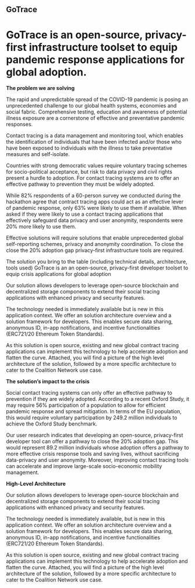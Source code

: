 ## **GoTrace**
# **GoTrace is an open-source, privacy-first infrastructure toolset to equip pandemic response applications for global adoption.**

**The problem we are solving**

The rapid and unpredictable spread of the COVID-19 pandemic is posing an unprecedented challenge to our global health systems, economies and social fabric. Comprehensive testing, education and awareness of potential illness exposure are a cornerstone of effective and preventative pandemic responses.

Contact tracing is a data management and monitoring tool, which enables the identification of individuals that have been infected and/or those who have been exposed to individuals with the illness to take preventative measures and self-isolate.

Countries with strong democratic values require voluntary tracing schemes for socio-political acceptance, but risk to data privacy and civil rights present a hurdle to adoption. For contact tracing systems are to offer an effective pathway to prevention they must be widely adopted.

While 82% respondents of a 60-person survey we conducted during the hackathon agree that contract tracing apps could act as an effective lever of pandemic response, only 63% were likely to use them if available. When asked if they were likely to use a contact tracing applications that effectively safeguard data privacy and user anonymity, respondents were 20% more likely to use them.

Effective solutions will require solutions that enable unprecedented global self-reporting schemes, privacy and anonymity coordination. To close the close the 20% adoption gap privacy-first infrastructure tools are required.

The solution you bring to the table (including technical details, architecture, tools used)
GoTrace is an an open-source, privacy-first developer toolset to equip crisis applications for global adoption

Our solution allows developers to leverage open-source blockchain and decentralized storage components to extend their social tracing applications with enhanced privacy and security features.

The technology needed is immediately available but is new in this application context. We offer an solution architecture overview and a solution framework for developers. This enables secure data sharing, anonymous ID, in-app notifications, and incentive functionalities (ERC721/20 Ethereum Token Standards).

As this solution is open source, existing and new global contract tracing applications can implement this technology to help accelerate adoption and flatten the curve. Attached, you will find a picture of the high level architecture of the solution, followed by a more specific architecture to cater to the Coalition Network use case.

**The solution’s impact to the crisis**

Social contact tracing systems can only offer an effective pathway to prevention if they are widely adopted. According to a recent Oxford Study, it may require 56% participation of a population to allow for efficient pandemic response and spread mitigation. In terms of the EU population, this would require voluntary participation by 249.2 million individuals to achieve the Oxford Study benchmark.

Our user research indicates that developing an open-source, privacy-first developer tool can offer a pathway to close the 20% adoption gap. This would represent 89.2 million individuals whose adoption offers a pathway to more effective crisis response tools and saving lives, without sacrificing data-privacy and user anonymity. Moreover, improving contact tracing tools can accelerate and improve large-scale socio-economic mobility management.

**High-Level Architecture**

Our solution allows developers to leverage open-source blockchain and decentralized storage components to extend their social tracing applications with enhanced privacy and security features.



The technology needed is immediately available, but is new in this application context. We offer an solution architecture overview and a solution framework for developers. This enables secure data sharing, anonymous ID, in-app notifications, and incentive functionalities (ERC721/20 Ethereum Token Standards).

As this solution is open source, existing and new global contract tracing applications can implement this technology to help accelerate adoption and flatten the curve. Attached, you will find a picture of the high level architecture of the solution, followed by a more specific architecture to cater to the Coalition Network use case.
